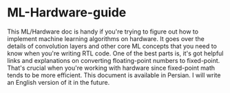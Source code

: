 # ML-Hardware-guide
This ML/Hardware doc is handy if you're trying to figure out how to implement machine learning algorithms on hardware. It goes over the details of convolution layers and other core ML concepts that you need to know when you're writing RTL code.
One of the best parts is, it's got helpful links and explanations on converting floating-point numbers to fixed-point. That's crucial when you're working with hardware since fixed-point math tends to be more efficient.
This document is available in Persian. I will write an English version of it in the future.

